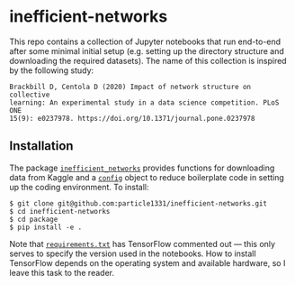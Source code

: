 # inefficient-networks

This repo contains a collection of Jupyter notebooks that run end-to-end after some minimal initial setup (e.g. setting up the directory structure and downloading the required datasets). The name of this collection is inspired by the following study:


```
Brackbill D, Centola D (2020) Impact of network structure on collective 
learning: An experimental study in a data science competition. PLoS ONE 
15(9): e0237978. https://doi.org/10.1371/journal.pone.0237978
```


## Installation

The package [`inefficient_networks`](https://github.com/particle1331/inefficient-networks/tree/dev/package) provides functions for downloading data from Kaggle and a [`config`](https://github.com/particle1331/inefficient-networks/blob/dev/package/inefficient_networks/config.py) object to reduce boilerplate code in setting up the coding environment. 
To install:

```
$ git clone git@github.com:particle1331/inefficient-networks.git
$ cd inefficient-networks
$ cd package
$ pip install -e .
```

Note that [`requirements.txt`](https://github.com/particle1331/inefficient-networks/blob/dev/package/requirements/requirements.txt) has TensorFlow commented out &mdash; this only serves to specify the version used in the notebooks. How to install TensorFlow depends on the operating system and available hardware, so I leave this task to the reader.